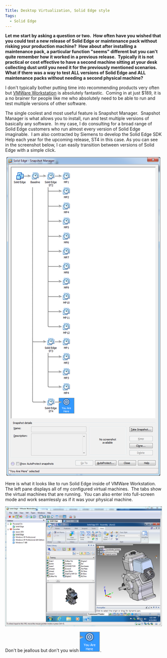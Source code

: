 ```yaml
---
Title: Desktop Virtualization, Solid Edge style
Tags:
  - Solid Edge
---
```


**Let me start by asking a question or two.  How often have you wished that you could test a new release of Solid Edge or maintenance pack without risking your production machine?  How about after installing a maintenance pack, a particular function "seems" different but you can't quite remember how it worked in a previous release.  Typically it is not practical or cost effective to have a second machine sitting at your desk collecting dust until you need it for the previously mentioned scenarios.  What if there was a way to test ALL versions of Solid Edge and ALL maintenance packs without needing a second physical machine?**

I don't typically bother putting time into recommending products very often but [VMWare Workstation](https://www.vmware.com/products/workstation/) is absolutely fantastic.  Coming in at just $189, it is a no brainer for people like me who absolutely need to be able to run and test multiple versions of other software.

The single coolest and most useful feature is Snapshot Manager.  Snapshot Manager is what allows you to install, run and test multiple versions of basically any software.  In my case, I do consulting for a broad range of Solid Edge customers who run almost every version of Solid Edge imaginable.  I am also contracted by Siemens to develop the Solid Edge SDK Help each year for the upcoming release, ST4 in this case. As you can see in the screenshot below, I can easily transition between versions of Solid Edge with a simple click.

 ![](/posts/images/20110423-1.png "VMWare Workstation Snapshot Manager")

Here is what it looks like to run Solid Edge inside of VMWare Workstation.  The left pane displays all of my configured virtual machines.  The tabs show the virtual machines that are running.  You can also enter into full-screen mode and work seamlessly as if it was your physical machine.

![](/posts/images/20110423-2.png "VMWare Workstation virtual machine running Solid Edge")

Don't be jeallous but don't you wish ![](/posts/images/20110423-3.png).